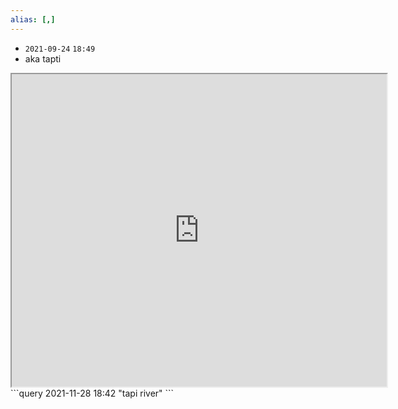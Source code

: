 ```yaml
---
alias: [,]
---
```


- `2021-09-24` `18:49`
- aka tapti

 <iframe src="https://en.wikipedia.org/wiki/Tapti_River" width="600" height="500" ></iframe>
```query 2021-11-28 18:42
"tapi river"
```